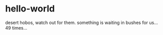 # hello-world

desert hobos, watch out for them. something is waiting in bushes for us...
49 times...
